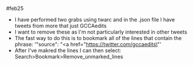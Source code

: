 #feb25
- I have performed two grabs using twarc and in the .json file I have tweets from more that just GCCAedits
 - I want to remove these as I'm not particularly interested in other tweets
 - The fast way to do this is to bookmark all of the lines that contain the phrase: '"source": "<a href=\"https://twitter.com/gccaedits\"'
 - After I've makred the lines I can then select: Search>Bookmark>Remove_unmarked_lines
